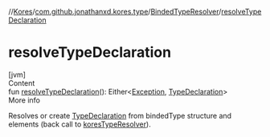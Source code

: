 //[Kores](../../index.md)/[com.github.jonathanxd.kores.type](../index.md)/[BindedTypeResolver](index.md)/[resolveTypeDeclaration](resolve-type-declaration.md)



# resolveTypeDeclaration  
[jvm]  
Content  
fun [resolveTypeDeclaration](resolve-type-declaration.md)(): Either<[Exception](https://kotlinlang.org/api/latest/jvm/stdlib/kotlin/-exception/index.html), [TypeDeclaration](../../com.github.jonathanxd.kores.base/-type-declaration/index.md)>  
More info  


Resolves or create [TypeDeclaration](../../com.github.jonathanxd.kores.base/-type-declaration/index.md) from bindedType structure and elements (back call to [koresTypeResolver](kores-type-resolver.md)).

  



